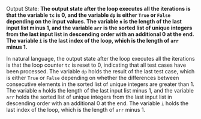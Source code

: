 Output State: **The output state after the loop executes all the iterations is that the variable `tc` is 0, and the variable `dp` is either `True` or `False` depending on the input values. The variable `n` is the length of the last input list minus 1, and the variable `arr` is the sorted list of unique integers from the last input list in descending order with an additional 0 at the end. The variable `i` is the last index of the loop, which is the length of `arr` minus 1.**

In natural language, the output state after the loop executes all the iterations is that the loop counter `tc` is reset to 0, indicating that all test cases have been processed. The variable `dp` holds the result of the last test case, which is either `True` or `False` depending on whether the differences between consecutive elements in the sorted list of unique integers are greater than 1. The variable `n` holds the length of the last input list minus 1, and the variable `arr` holds the sorted list of unique integers from the last input list in descending order with an additional 0 at the end. The variable `i` holds the last index of the loop, which is the length of `arr` minus 1.